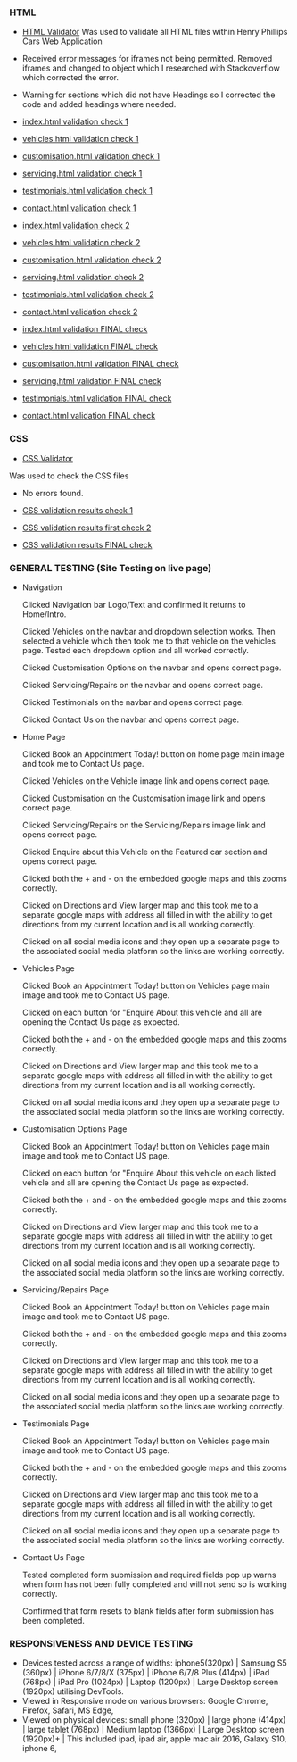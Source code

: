 ### HTML

- [HTML Validator](https://validator.w3.org/) Was used to validate all HTML files within Henry Phillips Cars Web Application

- Received error messages for iframes not being permitted. Removed iframes and changed to object which I researched with Stackoverflow which corrected the error.

- Warning for sections which did not have Headings so I corrected the code and added headings where needed.

- [index.html validation check 1](https://github.com/LeeWebb360/Henry-Phillips-Cars-1st-milestone-project/blob/57a587115c398069a7bffd9b0eb8791652cf7cdd/documentation/W3-code-validation-results/index-html-henry-phillips-cars-w3-validator-results.pdf)

- [vehicles.html validation check 1](https://github.com/LeeWebb360/Henry-Phillips-Cars-1st-milestone-project/blob/57a587115c398069a7bffd9b0eb8791652cf7cdd/documentation/W3-code-validation-results/vehicles-html-henry-phillips-cars-w3-validator-results.pdf)

- [customisation.html validation check 1](https://github.com/LeeWebb360/Henry-Phillips-Cars-1st-milestone-project/blob/57a587115c398069a7bffd9b0eb8791652cf7cdd/documentation/W3-code-validation-results/customisation-html-henry-phillips-cars-w3-validator-results.pdf)

- [servicing.html validation check 1](https://github.com/LeeWebb360/Henry-Phillips-Cars-1st-milestone-project/blob/57a587115c398069a7bffd9b0eb8791652cf7cdd/documentation/W3-code-validation-results/servicing-html-henry-phillips-cars-w3-validator-results.pdf)

- [testimonials.html validation check 1](https://github.com/LeeWebb360/Henry-Phillips-Cars-1st-milestone-project/blob/57a587115c398069a7bffd9b0eb8791652cf7cdd/documentation/W3-code-validation-results/testimonials-html-henry-phillips-cars-w3-validator-results.pdf)

- [contact.html validation check 1](https://github.com/LeeWebb360/Henry-Phillips-Cars-1st-milestone-project/blob/57a587115c398069a7bffd9b0eb8791652cf7cdd/documentation/W3-code-validation-results/contact-html-henry-phillips-cars-w3-validator-results.pdf)

- [index.html validation check 2](https://github.com/LeeWebb360/Henry-Phillips-Cars-1st-milestone-project/blob/57a587115c398069a7bffd9b0eb8791652cf7cdd/documentation/W3-code-validation-results/index-html-henry-phillips-cars-w3-validator-resultssecondcheck.pdf)

- [vehicles.html validation check 2](https://github.com/LeeWebb360/Henry-Phillips-Cars-1st-milestone-project/blob/57a587115c398069a7bffd9b0eb8791652cf7cdd/documentation/W3-code-validation-results/vehicles-html-henry-phillips-cars-w3-validator-resultssecondcheck.pdf)

- [customisation.html validation check 2](https://github.com/LeeWebb360/Henry-Phillips-Cars-1st-milestone-project/blob/57a587115c398069a7bffd9b0eb8791652cf7cdd/documentation/W3-code-validation-results/customisation-html-henry-phillips-cars-w3-validator-resultssecondcheck.pdf)

- [servicing.html validation check 2](https://github.com/LeeWebb360/Henry-Phillips-Cars-1st-milestone-project/blob/57a587115c398069a7bffd9b0eb8791652cf7cdd/documentation/W3-code-validation-results/servicing-html-henry-phillips-cars-w3-validator-resultssecondcheck.pdf)

- [testimonials.html validation check 2](https://github.com/LeeWebb360/Henry-Phillips-Cars-1st-milestone-project/blob/57a587115c398069a7bffd9b0eb8791652cf7cdd/documentation/W3-code-validation-results/testimonials-html-henry-phillips-cars-w3-validator-resultssecondcheck.pdf)

- [contact.html validation check 2](https://github.com/LeeWebb360/Henry-Phillips-Cars-1st-milestone-project/blob/57a587115c398069a7bffd9b0eb8791652cf7cdd/documentation/W3-code-validation-results/contact-html-henry-phillips-cars-w3-validator-resultssecondcheck.pdf)

- [index.html validation FINAL check](https://github.com/LeeWebb360/Henry-Phillips-Cars-1st-milestone-project/blob/68b979c5496af30fe62e7719779b2748f6c1dfb7/documentation/W3-code-validation-results/index-html-henry-phillips-cars-w3-validator-finalcheck.pdf)

- [vehicles.html validation FINAL check](https://github.com/LeeWebb360/Henry-Phillips-Cars-1st-milestone-project/blob/68b979c5496af30fe62e7719779b2748f6c1dfb7/documentation/W3-code-validation-results/vehicles-html-henry-phillips-cars-w3-validator-finalcheck.pdf)

- [customisation.html validation FINAL check](https://github.com/LeeWebb360/Henry-Phillips-Cars-1st-milestone-project/blob/68b979c5496af30fe62e7719779b2748f6c1dfb7/documentation/W3-code-validation-results/servicing-html-henry-phillips-cars-w3-validator-finalcheck.pdf)

- [servicing.html validation FINAL check](https://github.com/LeeWebb360/Henry-Phillips-Cars-1st-milestone-project/blob/68b979c5496af30fe62e7719779b2748f6c1dfb7/documentation/W3-code-validation-results/servicing-html-henry-phillips-cars-w3-validator-finalcheck.pdf)

- [testimonials.html validation FINAL check](https://github.com/LeeWebb360/Henry-Phillips-Cars-1st-milestone-project/blob/68b979c5496af30fe62e7719779b2748f6c1dfb7/documentation/W3-code-validation-results/testimonials-html-henry-phillips-cars-w3-validator-finalcheck.pdf)

- [contact.html validation FINAL check](https://github.com/LeeWebb360/Henry-Phillips-Cars-1st-milestone-project/blob/68b979c5496af30fe62e7719779b2748f6c1dfb7/documentation/W3-code-validation-results/contact-html-henry-phillips-cars-w3-validator-finalcheck.pdf)

### CSS

- [CSS Validator](https://jigsaw.w3.org/css-validator/)

Was used to check the CSS files

- No errors found.

- [CSS validation results check 1](https://github.com/LeeWebb360/Henry-Phillips-Cars-1st-milestone-project/blob/57a587115c398069a7bffd9b0eb8791652cf7cdd/documentation/W3-code-validation-results/servicing-html-henry-phillips-cars-w3-validator-results.pdf)

- [CSS validation results first check 2](https://github.com/LeeWebb360/Henry-Phillips-Cars-1st-milestone-project/blob/57a587115c398069a7bffd9b0eb8791652cf7cdd/documentation/W3-code-validation-results/style-css-henry-phillips-cars-w3-validator-resultssecondcheck.pdf)

- [CSS validation results FINAL check](https://github.com/LeeWebb360/Henry-Phillips-Cars-1st-milestone-project/blob/68b979c5496af30fe62e7719779b2748f6c1dfb7/documentation/W3-code-validation-results/style-css-henry-phillips-cars-w3-validator-finalcheck.pdf)

### GENERAL TESTING (Site Testing on live page)

- Navigation

  Clicked Navigation bar Logo/Text and confirmed it returns to Home/Intro.

  Clicked Vehicles on the navbar and dropdown selection works. Then selected a vehicle which then took me to that vehicle on the vehicles page. Tested each dropdown option and all worked correctly.

  Clicked Customisation Options on the navbar and opens correct page.

  Clicked Servicing/Repairs on the navbar and opens correct page.

  Clicked Testimonials on the navbar and opens correct page.

  Clicked Contact Us on the navbar and opens correct page.

* Home Page

  Clicked Book an Appointment Today! button on home page main image and took me to Contact Us page.

  Clicked Vehicles on the Vehicle image link and opens correct page.

  Clicked Customisation on the Customisation image link and opens correct page.

  Clicked Servicing/Repairs on the Servicing/Repairs image link and opens correct page.

  Clicked Enquire about this Vehicle on the Featured car section and opens correct page.

  Clicked both the + and - on the embedded google maps and this zooms correctly.

  Clicked on Directions and View larger map and this took me to a separate google maps with address all filled in with the ability to get directions from my current location and is all working correctly.

  Clicked on all social media icons and they open up a separate page to the associated social media platform so the links are working correctly.

- Vehicles Page

  Clicked Book an Appointment Today! button on Vehicles page main image and took me to Contact US page.

  Clicked on each button for "Enquire About this vehicle and all are opening the Contact Us page as expected.

  Clicked both the + and - on the embedded google maps and this zooms correctly.

  Clicked on Directions and View larger map and this took me to a separate google maps with address all filled in with the ability to get directions from my current location and is all working correctly.

  Clicked on all social media icons and they open up a separate page to the associated social media platform so the links are working correctly.

* Customisation Options Page

  Clicked Book an Appointment Today! button on Vehicles page main image and took me to Contact US page.

  Clicked on each button for "Enquire About this vehicle on each listed vehicle and all are opening the Contact Us page as expected.

  Clicked both the + and - on the embedded google maps and this zooms correctly.

  Clicked on Directions and View larger map and this took me to a separate google maps with address all filled in with the ability to get directions from my current location and is all working correctly.

  Clicked on all social media icons and they open up a separate page to the associated social media platform so the links are working correctly.

- Servicing/Repairs Page

  Clicked Book an Appointment Today! button on Vehicles page main image and took me to Contact US page.

  Clicked both the + and - on the embedded google maps and this zooms correctly.

  Clicked on Directions and View larger map and this took me to a separate google maps with address all filled in with the ability to get directions from my current location and is all working correctly.

  Clicked on all social media icons and they open up a separate page to the associated social media platform so the links are working correctly.

* Testimonials Page

  Clicked Book an Appointment Today! button on Vehicles page main image and took me to Contact US page.

  Clicked both the + and - on the embedded google maps and this zooms correctly.

  Clicked on Directions and View larger map and this took me to a separate google maps with address all filled in with the ability to get directions from my current location and is all working correctly.

  Clicked on all social media icons and they open up a separate page to the associated social media platform so the links are working correctly.

- Contact Us Page

  Tested completed form submission and required fields pop up warns when form has not been fully completed and will not send so is working correctly.

  Confirmed that form resets to blank fields after form submission has been completed.

### RESPONSIVENESS AND DEVICE TESTING

- Devices tested across a range of widths: iphone5(320px) | Samsung S5 (360px) | iPhone 6/7/8/X (375px) | iPhone 6/7/8 Plus (414px) | iPad (768px) | iPad Pro (1024px) | Laptop (1200px) | Large Desktop screen (1920px) utilising DevTools.
- Viewed in Responsive mode on various browsers: Google Chrome, Firefox, Safari, MS Edge,
- Viewed on physical devices: small phone (320px) | large phone (414px) | large tablet (768px) | Medium laptop (1366px) | Large Desktop screen (1920px)+ | This included ipad, ipad air, apple mac air 2016, Galaxy S10, iphone 6,
